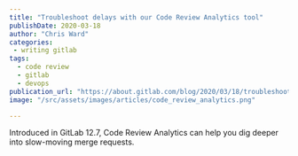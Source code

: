 ```yaml
---
title: "Troubleshoot delays with our Code Review Analytics tool"
publishDate: 2020-03-18
author: "Chris Ward"
categories:
 - writing gitlab
tags:
  - code review
  - gitlab
  - devops
publication_url: "https://about.gitlab.com/blog/2020/03/18/troubleshoot-delays-with-code-review-analytics/"
image: "/src/assets/images/articles/code_review_analytics.png"

---
```

Introduced in GitLab 12.7, Code Review Analytics can help you dig deeper into slow-moving merge requests.